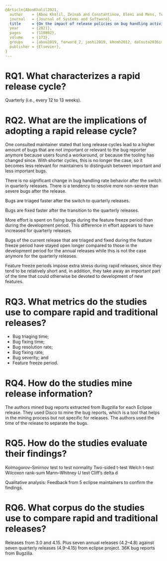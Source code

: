 ```yaml
---
@Article{AbouKhalil2021,
  author    = {Abou Khalil, Zeinab and Constantinou, Eleni and Mens, Tom and Duchien, Laurence},
  journal   = {Journal of Systems and Software},
  title     = {On the impact of release policies on bug handling activity: A case study of Eclipse},
  year      = {2021},
  pages     = {110882},
  volume    = {173},
  groups    = {abou2019, forward_2, joshi2019, khomh2012, daCosta2016impact, forward_3, daCosta2018impact, khomh2015understanding, mantyla2015rapid, Others, selected},
  publisher = {Elsevier},
}
---
```


# RQ1. What characterizes a rapid release cycle?

Quarterly (i.e., every 12 to 13 weeks).

# RQ2. What are the implications of adopting a rapid release cycle?

One consulted maintainer stated that long release cycles lead to a higher amount
of bugs that are not important or relevant to the bug reporter anymore because
users found a workaround, or because the tooling has changed since. With shorter
cycles, this is no longer the case, so it becomes less relevant for maintainers
to distinguish between important and less important bugs.

There is no significant change in bug handling rate behavior after the switch in
quarterly releases. There is a tendency to resolve more non-severe than severe
bugs after the release. 

Bugs are triaged faster after the switch to quarterly releases.

Bugs are fixed faster after the transition to the quarterly releases.

More effort is spent on fixing bugs during the feature freeze period than during
the development period. This difference in effort appears to have increased for
quarterly releases.

Bugs of the current release that are triaged and fixed during the feature freeze
period have stayed open longer compared to those in the development period for
the annual releases while this is not the case anymore for the quarterly
releases.

Feature freeze periods impose extra stress during rapid releases, since they
tend to be relatively short and, in addition, they take away an important part
of the time that could otherwise be devoted to development of new features.

# RQ3. What metrics do the studies use to compare rapid and traditional releases?

 - Bug triaging time;
 - Bug fixing time;
 - Bug resolution rate;
 - Bug fixing rate;
 - Bug severity; and
 - Feature freeze period.

# RQ4. How do the studies mine release information?

The authors mined bug reports extracted from Bugzilla for each Eclipse release.
They used Disco to mine the bug reports, which is a tool that helps in the
mining process but not specific for releases. The authors used the time of the
release to separate the bugs.

# RQ5. How do the studies evaluate their findings?

Kolmogorov–Smirnov test to test normality
Two-sided t-test
Welch t-test
Wilcoxon rank-sum 
Mann–Whitney U test
Cliff’s delta d

Qualitative analysis: Feedback from 5 eclipse maintainers to confirm the findings.

# RQ6. What corpus do the studies use to compare rapid and traditional releases?

Releases from 3.0 and 4.15. Plus seven annual releases (4.2–4.8) against seven
quarterly releases (4.9–4.15) from eclipse project. 36K bug reports from
Bugzilla.
